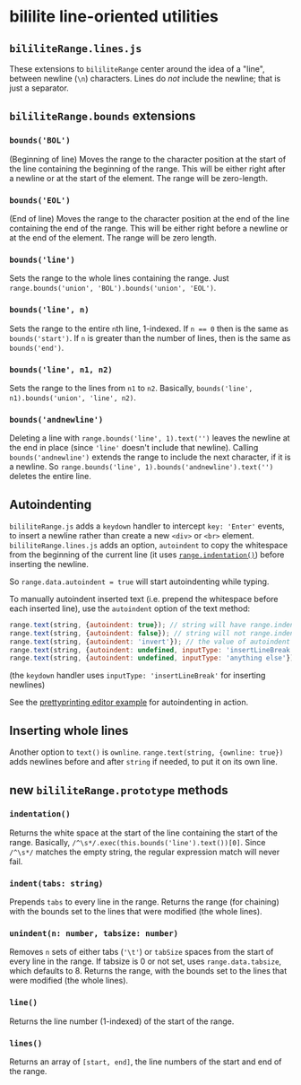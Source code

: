 # bililite line-oriented utilities

## `bililiteRange.lines.js`

These extensions to `bililiteRange` center around the idea of a "line", between newline (`\n`) characters. Lines do *not* include the newline; that is
just a separator. 

## `bililiteRange.bounds` extensions

### `bounds('BOL')`

(Beginning of line) Moves the range to the character position at the start of the line containing the beginning of the range. This will be
either right after a newline or at the start of the element. The range will be zero-length.

### `bounds('EOL')`

(End of line) Moves the range to the character position at the end of the line containing the end of the range. This will be either right before a
newline or at the end of the element. The range will be zero length.

### `bounds('line')`

Sets the range to the whole lines containing the range. Just `range.bounds('union', 'BOL').bounds('union', 'EOL')`.

### `bounds('line', n)`

Sets the range to the entire `n`th line, 1-indexed. If `n == 0` then is the same as `bounds('start')`. If `n` is greater than the number of lines,
then is the same as `bounds('end')`.

### `bounds('line', n1, n2)`

Sets the range to the lines from `n1` to `n2`. Basically, `bounds('line', n1).bounds('union', 'line', n2)`.

### `bounds('andnewline')`

Deleting a line with `range.bounds('line', 1).text('')` leaves the newline at the end in place (since `'line'` doesn't include that newline). 
Calling `bounds('andnewline')` extends the range to include the next character, if it is a newline. So 
`range.bounds('line', 1).bounds('andnewline').text('')` deletes the entire line.

## Autoindenting

`bililiteRange.js` adds a `keydown` handler to intercept `key: 'Enter'` events, to insert a newline rather than create a new `<div>` or `<br>`
element. `bililiteRange.lines.js` adds an option, `autoindent` to copy the whitespace from the beginning of the current line (it uses
[`range.indentation()`](#indentation)) before inserting the newline.

So `range.data.autoindent = true` will start autoindenting while typing. 

To manually autoindent inserted text (i.e. prepend the whitespace before each inserted line), use the `autoindent` option of the text method:

```js
range.text(string, {autoindent: true}); // string will have range.indentation() prepended to each line of string
range.text(string, {autoindent: false}); // string will not range.indentation() prepended to each line of string (no matter what the value of range.data.autoindent)
range.text(string, {autoindent: 'invert'}); // the value of autoindent will be set to !range.data.autoindent
range.text(string, {autoindent: undefined, inputType: 'insertLineBreak'}); // the value of autoindent will be set to range.data.autoindent
range.text(string, {autoindent: undefined, inputType: 'anything else'}); // the value of autoindent will be set to false
```

(the `keydown` handler uses `inputType: 'insertLineBreak'` for inserting newlines)

See the [prettyprinting editor example](../test/prismeditor.html) for autoindenting in action.

## Inserting whole lines

Another option to `text()` is `ownline`. `range.text(string, {ownline: true})` adds newlines before and after `string` if needed, to put it
on its own line.

## new `bililiteRange.prototype` methods

### `indentation()`

Returns the white space at the start of the line containing the start of the range. Basically, `/^\s*/.exec(this.bounds('line').text())[0]`. Since 
`/^\s*/` matches the empty string, the regular expression match will never fail.

### `indent(tabs: string)`

Prepends `tabs` to every line in the range. Returns the range (for chaining) with the bounds set to the lines that were modified (the whole lines).

### `unindent(n: number, tabsize: number)`

Removes `n` sets of either tabs (`'\t'`) or `tabSize` spaces from the start of every line in the range.
If tabsize is 0 or not set, uses `range.data.tabsize`, which defaults to 8.
Returns the range, with the bounds set to the lines that were modified (the whole lines).

### `line()`

Returns the line number (1-indexed) of the start of the range.

### `lines()`

Returns an array of `[start, end]`, the line numbers of the start and end of the range.

